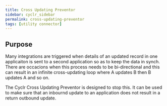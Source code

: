 ```yaml
---
title: Cross Updating Preventor
sidebar: cyclr_sidebar
permalink: cross-updating-preventor
tags: [utility connector]
---
```


## Purpose

Many integrations are triggered when details of an updated record in one applicaiton is sent to a second application so as to keep the data in synch. There are occacions when this process needs to be bi-directional and this can result in an infinite cross-updating loop where A updates B then B updates A and so on.

The Cyclr Cross Updating Preventor is designed to stop this.  It can be used to make sure that an inbournd update to an application does not result in a return outbound update.
